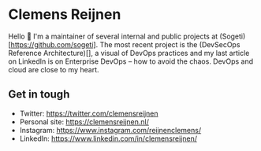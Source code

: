 
# Clemens Reijnen

Hello 👋 I'm a maintainer of several internal and public projects at (Sogeti)[https://github.com/sogeti].
The most recent project is the (DevSecOps Reference Architecture)[], a visual of DevOps practices and my last article on LinkedIn is on Enterprise DevOps – how to avoid the chaos. DevOps and cloud are close to my heart.

## Get in tough

* Twitter: https://twitter.com/clemensreijnen
* Personal site: https://clemensreijnen.nl/
* Instagram: https://www.instagram.com/reijnenclemens/
* LinkedIn: https://www.linkedin.com/in/clemensreijnen/

<!--
**Clemensreijnen/clemensreijnen** is a ✨ _special_ ✨ repository because its `README.md` (this file) appears on your GitHub profile.

Here are some ideas to get you started:

- 🔭 I’m currently working on ...
- 🌱 I’m currently learning ...
- 👯 I’m looking to collaborate on ...
- 🤔 I’m looking for help with ...
- 💬 Ask me about ...
- 📫 How to reach me: ...
- 😄 Pronouns: ...
- ⚡ Fun fact: ...
-->


